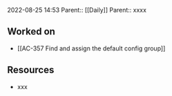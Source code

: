 2022-08-25 14:53
Parent:: [[Daily]] 
Parent:: xxxx

## Worked on

- [[AC-357 Find and assign the default config group]]

## Resources

- xxx
